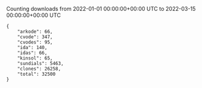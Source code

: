 
Counting downloads from 2022-01-01 00:00:00+00:00 UTC to 2022-03-15 00:00:00+00:00 UTC

```
{
    "arkode": 66,
    "cvode": 347,
    "cvodes": 95,
    "ida": 140,
    "idas": 66,
    "kinsol": 65,
    "sundials": 5463,
    "clones": 26258,
    "total": 32500
}
```
